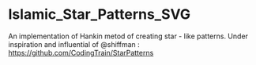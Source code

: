 # Islamic_Star_Patterns_SVG
An implementation of Hankin metod of creating star - like patterns. Under inspiration and influential of @shiffman : https://github.com/CodingTrain/StarPatterns
